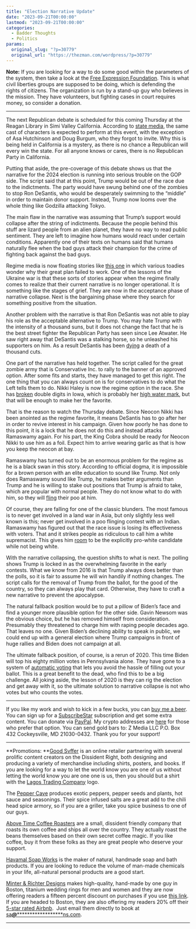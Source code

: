 ```yaml
---
title: "Election Narrative Update"
date: "2023-09-21T00:00:00"
lastmod: "2023-09-21T00:00:00"
categories:
  - Badder Thoughts
  - Politics
params:
  original_slug: "?p=30779"
  original_url: "https://thezman.com/wordpress/?p=30779"
---
```


**Note:** If you are looking for a way to do some good within the
parameters of the system, then take a look at the
<a href="https://freeexpressionfoundation.org/" rel="noopener"
target="_blank">Free Expression Foundation</a>. This is what civil
liberties groups are supposed to be doing, which is defending the rights
of citizens. The organization is run by a stand-up guy who believes in
the mission. They have volunteers, but fighting cases in court requires
money, so consider a donation.

------------------------------------------------------------------------

The next Republican debate is scheduled for this coming Thursday at the
Reagan Library in Simi Valley California. According to <a
href="https://www.cbsnews.com/news/second-republican-primary-debate-who-qualifies/"
rel="noopener" target="_blank">state media</a>, the same cast of
characters is expected to perform at this event, with the exception of
Asa Hutchinson and Doug Burgum, who they forgot to invite. Why this is
being held in California is a mystery, as there is no chance a
Republican will every win the state. For all anyone knows or cares,
there is no Republican Party in California.

Putting that aside, the pre-coverage of this debate shows us that the
narrative for the 2024 election is running into serious trouble on the
GOP side. The script said that at this point, Trump would be out of the
race due to the indictments. The party would have swung behind one of
the zombies to stop Ron DeSantis, who would be desperately swimming to
the “middle” in order to maintain donor support. Instead, Trump now
looms over the whole thing like Godzilla attacking Tokyo.

The main flaw in the narrative was assuming that Trump’s support would
collapse after the string of indictments. Because the people behind this
stuff are lizard people from an alien planet, they have no way to read
public sentiment. They are left to imagine how humans would react under
certain conditions. Apparently one of their texts on humans said that
humans naturally flee when the bad guys attack their champion for the
crime of fighting back against the bad guys.

Regime media is now floating stories like <a
href="https://www.cnn.com/2023/09/20/politics/republican-donors-donald-trump-primary-debate/index.html"
rel="noopener" target="_blank">this one</a> in which various toadies
wonder why their great plan failed to work. One of the lessons of the
Ukraine war is that these sorts of stories appear when the regime
finally comes to realize that their current narrative is no longer
operational. It is something like the stages of grief. They are now in
the acceptance phase of narrative collapse. Next is the bargaining phase
where they search for something positive from the situation.

Another problem with the narrative is that Ron DeSantis was not able to
play his role as the acceptable alternative to Trump. You may hate Trump
with the intensity of a thousand suns, but it does not change the fact
that he is the best street fighter the Republican Party has seen since
Lee Atwater. He saw right away that DeSantis was a stalking horse, so he
unleashed his supporters on him. As a result DeSantis has been <a
href="https://www.cnn.com/2023/09/20/politics/cnn-poll-new-hampshire/index.html"
rel="noopener" target="_blank">dying</a> a death of a thousand cuts.

One part of the narrative has held together. The script called for the
great zombie army that is Conservative Inc. to rally to the banner of an
approved option. After some fits and starts, they have managed to get
this right. The one thing that you can always count on is for
conservatives to do what the Left tells them to do. Nikki Haley is now
the regime option in the race. She has <a
href="https://www.foxbusiness.com/politics/fox-business-poll-support-haley-doubles-iowa-putting-her-top-three"
rel="noopener" target="_blank">broken</a> double digits in Iowa, which
is probably her <a
href="https://www.semafor.com/article/09/19/2023/nikki-haley-is-riding-a-charming-focused-and-consistent-campaign-to-third-place"
rel="noopener" target="_blank">high water mark</a>, but that will be
enough to make her the favorite.

That is the reason to watch the Thursday debate. Since Neocon Nikki has
been anointed as the regime favorite, it means DeSantis has to go after
her in order to revive interest in his campaign. Given how poorly he has
done to this point, it is a lock that he does not do this and instead
attacks Ramaswamy again. For his part, the King Cobra should be ready
for Neocon Nikki to use him as a foil. Expect him to arrive wearing
garlic as that is how you keep the neocon at bay.

Ramaswamy has turned out to be an enormous problem for the regime as he
is a black swan in this story. According to official dogma, it is
impossible for a brown person with an elite education to sound like
Trump. Not only does Ramaswamy sound like Trump, he makes better
arguments than Trump and he is willing to stake out positions that Trump
is afraid to take, which are popular with normal people. They do not
know what to do with him, so they will <a
href="https://thehill.com/homenews/campaign/4214596-ramaswamy-sparks-furor-with-comments-on-race/"
rel="noopener" target="_blank">fling</a> their poo at him.

Of course, they are falling for one of the classic blunders. The most
famous is to never get involved in a land war in Asia, but only slightly
less well known is this; never get involved in a poo flinging contest
with an Indian. Ramaswamy has figured out that the race issue is losing
its effectiveness with voters. That and it strikes people as ridiculous
to call him a white supremacist. This gives him <a
href="https://ny1.com/nyc/all-boroughs/news/2023/08/27/after-racist-jacksonville-shooting--ramaswamy-defends-denying-existence-of-white-supremacy"
rel="noopener" target="_blank">room</a> to be the explicitly pro-white
candidate while not being white.

With the narrative collapsing, the question shifts to what is next. The
polling shows Trump is locked in as the overwhelming favorite in the
early contests. What we know from 2016 is that Trump always does better
than the polls, so it is fair to assume he will win handily if nothing
changes. The script calls for the removal of Trump from the ballot, for
the good of the country, so they can always play that card. Otherwise,
they have to craft a new narrative to prevent the apocalypse.

The natural fallback position would be to put a pillow of Biden’s face
and find a younger more plausible option for the other side. Gavin
Newsom was the obvious choice, but he has removed himself from
consideration. Presumably they threatened to charge him with raping
people decades ago. That leaves no one. Given Biden’s declining ability
to speak in public, we could end up with a general election where Trump
campaigns in front of huge rallies and Biden does not campaign at all.

The ultimate fallback position, of course, is a rerun of 2020. This time
Biden will top his eighty million votes in Pennsylvania alone. They have
gone to a system of <a
href="https://thehill.com/homenews/campaign/4212614-pennsylvania-to-start-automatic-voter-registration/"
rel="noopener" target="_blank">automatic voting</a> that lets you avoid
the hassle of filling out your ballot. This is a great benefit to the
dead, who find this to be a big challenge. All joking aside, the lesson
of 2020 is they can rig the election and get away with it, so the
ultimate solution to narrative collapse is not who votes but who counts
the votes.

------------------------------------------------------------------------

If you like my work and wish to kick in a few bucks, you can
<a href="https://www.buymeacoffee.com/mujolulu" rel="noopener"
target="_blank">buy me a beer</a>. You can sign up for a
<a href="https://www.subscribestar.com/the-z-blog" rel="noopener"
target="_blank">SubscribeStar</a> subscription and get some extra
content. You can donate via <a
href="https://www.paypal.com/donate/?cmd=_s-xclick&amp;hosted_button_id=UDAS2Q8JYA6CN&amp;source=url"
rel="noopener" target="_blank">PayPal</a>. My crypto addresses are
<a href="https://thezman.com/wordpress/?page_id=22713" rel="noopener"
target="_blank">here</a> for those who prefer that option. You can send
gold bars to: Z Media LLC P.O. Box 432 Cockeysville, MD 21030-0432.
Thank you for your support!

------------------------------------------------------------------------

**Promotions: **<a href="https://goodsvffer.com/" rel="noopener" target="_blank">Good
Svffer</a> is an online retailer partnering with several prolific
content creators on the Dissident Right, both designing and producing a
variety of merchandise including shirts, posters, and books. If you are
looking for a way to let the world know you are one of us without
letting the world know you are one one is us, then you should but a
shirt with the
<a href="https://goodsvffer.com/products/lagos-trading-company"
rel="noopener" target="_blank">Lagos Trading Company</a> logo.

The <a href="https://peppercave.com/shop/ols/products" rel="noopener"
target="_blank">Pepper Cave</a> produces exotic peppers, pepper seeds
and plants, hot sauce and seasonings. Their spice infused salts are a
great add to the chili head spice armory, so if you are a griller, take
you spice business to one of our guys.

<a href="https://abovetimecoffee.com/" rel="noopener"
target="_blank">Above Time Coffee Roasters</a> are a small, dissident
friendly company that roasts its own coffee and ships all over the
country. They actually roast the beans themselves based on their own
secret coffee magic. If you like coffee, buy it from these folks as they
are great people who deserve your support.

<a href="https://havamalsoapworks.com/" rel="noopener"
target="_blank">Havamal Soap Works</a> is the maker of natural, handmade
soap and bath products. If you are looking to reduce the volume of
man-made chemicals in your life, all-natural personal products are a
good start.

<a href="https://www.minterandrichterdesigns.com/"
rel="noreferrer nofollow noopener" target="_blank">Minter &amp; Richter
Designs</a> makes high-quality, hand-made by one guy in Boston, titanium
wedding rings for men and women and they are now offering readers a
fifteen percent discount on purchases if you use
<a href="https://www.minterandrichterdesigns.com/discount/ZMAN"
rel="noreferrer nofollow noopener" target="_blank">this link</a>.
<span class="highlight"><span class="colour"><span class="font"><span class="size">If
you are headed to Boston, they are also offering my readers 20% off
their <a
href="https://www.airbnb.com/users/7988017/listings?user_id=7988017&amp;s=3"
rel="noopener noreferrer" target="_blank">5-star rated Airbnb</a>.  Just
email them directly to book at
<a href="mailto:sa***@*********************ns.com"
data-original-string="IngGVllwyJ7faNk6uazFtA==cb7bIido1kWyu8u60ncOXt8GCgHTaZGQWrVnlnqY5azcnjCoGtMT25xkX30YeSUp4FN"><span
class="apbct-email-encoder"
data-original-string="07HT5Lwa7au/nqs1QzRtpw==cb7oEOZwBFg5IazastOa/KpqCBpbV23y1J4eZirtzd49gJJ9pHgevEvSJOcIcsmYNrR"
title="This contact has been encoded by Anti-Spam by CleanTalk. Click to decode. To finish the decoding make sure that JavaScript is enabled in your browser.">sa<span
class="apbct-blur">***</span>@<span
class="apbct-blur">*********************</span>ns.com</span></a>.</span></span></span></span>

------------------------------------------------------------------------
